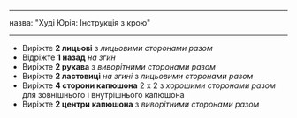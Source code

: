 - - -
назва: "Худі Юрія: Інструкція з крою"
- - -

- Виріжте **2 лицьові** з _лицьовими сторонами разом_
- Відріжте **1 назад** _на згин_
- Виріжте **2 рукава** з _виворітними сторонами разом_
- Виріжте **2 ластовиці** _на згині_ з _лицьовими сторонами разом_
- Виріжте **4 сторони капюшона** 2 х 2 з _хорошими сторонами разом_ для зовнішнього і внутрішнього капюшона
- Виріжте **2 центри капюшона** з _виворітними сторонами разом_
